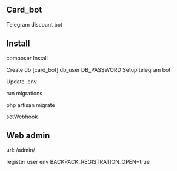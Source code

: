 ## Card_bot

Telegram discount bot

## Install

composer Install

Create db [card_bot] db_user DB_PASSWORD
Setup telegram bot

Update .env



run migrations

php artisan migrate

setWebhook

## Web admin

url: /admin/

register user
env BACKPACK_REGISTRATION_OPEN=true
